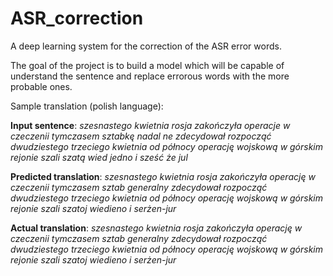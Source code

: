 # ASR_correction
A deep learning system for the correction of the ASR error words.

The goal of the project is to build a model which will be capable of understand the sentence and replace errorous words with the more probable ones.

Sample translation (polish language):

**Input sentence**: *szesnastego kwietnia rosja zakończyła operacje w czeczenii tymczasem sztabkę nadal ne zdecydował rozpocząć dwudziestego trzeciego kwietnia od północy operację wojskową w górskim rejonie szali szatą wied jedno i sześć że jul*

**Predicted translation**: *szesnastego kwietnia rosja zakończyła operację w czeczenii tymczasem sztab generalny zdecydował rozpocząć dwudziestego trzeciego kwietnia od północy operację wojskową w górskim rejonie szali szatoj wiedieno i serżen-jur*

**Actual translation**: *szesnastego kwietnia rosja zakończyła operację w czeczenii tymczasem sztab generalny zdecydował rozpocząć dwudziestego trzeciego kwietnia od północy operację wojskową w górskim rejonie szali szatoj wiedieno i serżen-jur*


